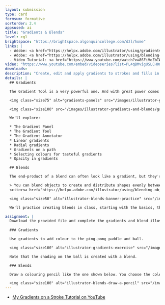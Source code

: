 ```yaml
---
layout: submission
type: card
formsum: formative
sortorder: 2.4
appsused: ai
title: "Gradients & Blends"
level: cg1
brightspace: "https://brightspace.algonquincollege.com/d2l/home"
links: |
  - Adobe: <a href="https://helpx.adobe.com/illustrator/using/gradients.html" target="_blank" title="Apply & Edit Gradients">Apply & Edit Gradients</a>
  - Adobe: <a href="https://helpx.adobe.com/illustrator/using/blending-objects.html" target="_blank" title="Blend Objects">Blend Objects</a>
  - Video Tutorial: <a href="https://www.youtube.com/watch?v=8SFiVoZbIW8" target="_blank" title="Gradients on a Stroke">Gradients on a Stroke</a>
video: "https://www.youtube.com/embed/videoseries?list=PL4qBMvigUSLCH0nGq1ZceFuwNCRRUxB3E"
downloads:
description: "Create, edit and apply gradients to strokes and fills in Adobe Illustrator."
details: |
  ## Gradients

  The Gradient Tool is a very powerful one. And with great power comes great responsibility. We'll learn to wield it like a true Jedi Master. The danger here is to create muddy colour transitions between our gradient stops. We'll build a drawing of a pencil using gradients in class. Once you're done, you'll possess secrets of the Gradient Tool.

  <img class="size75" alt="gradients-panels" src="/images/illustrator-gradients-and-blends/gradients-panel.jpg">

  <img class="size100" src="/images/illustrator-gradients-and-blends/gradients-pencil.jpg" alt="gradients-pencil">

  We'll explore:

  * The Gradient Panel
  * The Gradient Tool
  * The Gradient Annotator
  * Linear gradients
  * Radial gradients
  * Gradients on a path
  * Selecting colours for tasteful gradients
  * Opacity in gradients

  ## Blends

  The end-product of a blend can often look like a gradient, but they're much more versatile.

  > You can blend objects to create and distribute shapes evenly between two objects. You can also blend between two open paths to create a smooth transition between objects, or you can combine blends of colors and objects to create color transitions in the shape of a particular object.
  <cite><a href="https://helpx.adobe.com/illustrator/using/blending-objects.html" target="_blank" title="Adobe: Blends">Adobe</a></cite>

  <img class="size50" alt="illustrator-blends-banner-practice" src="/images/illustrator-gradients-and-blends/illustrator-blends-banner-practice.jpg">

  We'll practice creating blends in class, starting with the basics, then move on to more advanced techniques. We'll draw a banner like this one, which contains a number of blends. Some are masked. Some are not. They're all stacked to create this wonderful graphic.

assignment: |
  Download the provided file and complete the gradients and blend illustrations as directed below.
  
  ### Gradients

  Use gradients to add colour to the ping-pong paddle and ball.

  <img class="size100" alt="illustrator-gradients-exercise" src="/images/illustrator-gradients-and-blends/illustrator-gradients-exercise.jpg">

  Note that the shading on the ball is created with a blend.

  ### Blends

  Draw a colouring pencil like the one shown below. You choose the colour of the pencil. These are the steps.

  <img class="size100" alt="illustrator-blends-draw-a-pencil" src="/images/illustrator-gradients-and-blends/illustrator-blends-draw-a-pencil.jpg">
---
```

  * [My Gradients on a Stroke Tutorial on YouTube](https://www.youtube.com/watch?v=8SFiVoZbIW8)
